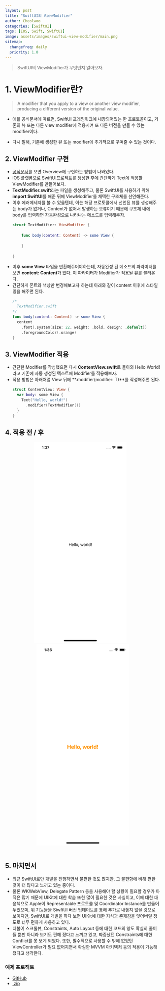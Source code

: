 ```yaml
---
layout: post
title: "SwiftUI의 ViewModifier"
author: Cheolwoo
categories: [SwiftUI]
tags: [IOS, Swift, SwiftUI]
image: assets/images/swiftui-view-modifier/main.png
sitemap:
  changefreq: daily
  priority: 1.0
---
```


> SwiftUI의 ViewModifier가 무엇인지 알아보자.

# 1. ViewModifier란?

> A modifier that you apply to a view or another view modifier, producing a different version of the original value.

- 애플 공식문서에 따르면, SwiftUI 프레임워크에 내장되어있는 한 프로토콜이고, 기존의 뷰 또는 다른 view modifier에 적용시켜 또 다른 버전을 만들 수 있는 modifier이다.

- 다시 말해, 기존에 생성한 뷰 또는 modifier에 추가적으로 꾸며줄 수 있는 것이다.

## 2. ViewModifier 구현

- [공식문서](https://developer.apple.com/documentation/swiftui/viewmodifier)를 보면 Overview에 구현하는 방법이 나와있다.
- iOS 플랫폼으로 SwiftUI프로젝트를 생성한 후에 간단하게 Text에 적용할 ViewModifier를 만들어보자.
- **TextModifier.swift**라는 파일을 생성해주고, 물론 SwiftUI를 사용하기 위해 **import SwiftUI**를 해준 뒤에 ViewModifier를 채택한 구조체를 선언해준다.
- 이후 에러메세지를 볼 수 있을텐데, 이는 해당 프로토콜에서 선언된 뷰를 생성해주는 body가 없거나, Content가 없어서 발생하는 오류이기 때문에 구조체 내에 body를 입력하면 자동완성으로 나타나는 메소드를 입력해주자.
  ```Swift
  struct TextModifier: ViewModifier {
      
      func body(content: Content) -> some View {
          
      }
      
  }
  ```
- 이후 **some View** 타입을 반환해주어야하는데, 자동완성 된 메소드의 파라미터를 보면 **content: Content**가 있다. 이 파라미터가 Modifier가 적용될 뷰를 불러온다.
- 간단하게 폰트와 색상만 변경해보고자 하는데 아래와 같이 content 이후에 스타일링을 해주면 된다.
  ```Swift
  /*
    TextModifier.swift
  */
  func body(content: Content) -> some View {
    content
      .font(.system(size: 22, weight: .bold, design: .default))
      .foregroundColor(.orange)
  }
  ```

## 3. ViewModifier 적용

- 간단한 Modifier를 작성했으면 다시 **ContentView.swift**로 돌아와 Hello World!라고 기존에 자동 생성된 텍스트에 Modifier를 적용해보자.
- 적용 방법은 아래처럼 View 뒤에 **.modifier(modifier: T)**를 작성해주면 된다.
  ```Swift
  struct ContentView: View {
    var body: some View {
      Text("Hello, world!")
        .modifier(TextModifier())
    }
  }
  ```

## 4. 적용 전 / 후

<center>
<img src="../assets/images/swiftui-view-modifier/01.png" width=300>
&nbsp;
&nbsp;
<img src="../assets/images/swiftui-view-modifier/02.png" width=300>
</center>
<br>

## 5. 마치면서

- 최근 SwiftUI로만 개발을 진행하면서 불편한 것도 많지만, 그 불편함에 비해 편한 것이 더 많다고 느끼고 있는 중이다.
- 물론 WKWebView, Delegate Pattern 등을 사용해야 할 상황이 필요할 경우가 아직은 많기 때문에 UIKit에 대한 학습 또한 많이 필요한 것은 사실이고, 이에 대한 대응책으로 Apple이 Representable 프로토콜 및 Coordinator Instance를 만들어 두었으며, 위 기능들을 SiwftUI 버전 업데이트를 통해 추가로 내놓지 않을 것으로 보이지만, SwiftUI로 개발을 하다 보면 UIKit에 대한 지식과 존재감을 잊어버릴 정도로 너무 편하게 사용하고 있다.
- 더불어 스크롤뷰, Constraints, Auto Layout 등에 대한 코드의 양도 확실히 줄어들 뿐만 아니라 보기도 편해 졌다고 느끼고 있고, 짜증났던 Constraints에 대한 Conflict를 못 보게 되었다. 또한, 필수적으로 사용할 수 밖에 없었던 ViewController가 필요 없어지면서 확실한 MVVM 아키텍처 등의 적용이 가능해졌다고 생각한다.


### 예제 프로젝트
- [GitHub](https://github.com/aaronLab/swiftui-exercise/tree/main/ViewModifierExample)
- [.zip](https://downgit.github.io/#/home?url=https://github.com/aaronLab/swiftui-exercise/tree/main/ViewModifierExample)
